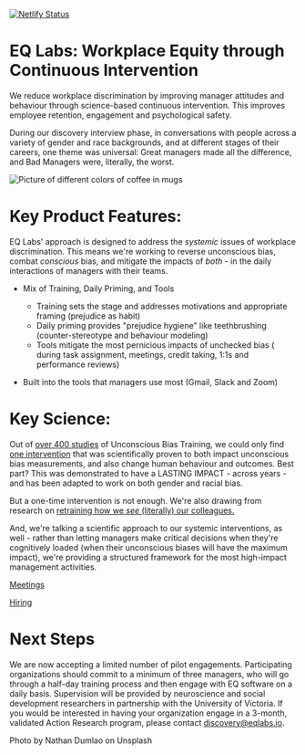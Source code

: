 
[![Netlify Status](https://api.netlify.com/api/v1/badges/528dbda2-763f-433a-ae58-63af9efb1ee7/deploy-status)](https://app.netlify.com/sites/priceless-kilby-cc2be1/deploys)

# EQ Labs: Workplace Equity through Continuous Intervention

We reduce workplace discrimination by improving manager attitudes and behaviour through science-based continuous intervention. This improves employee retention, engagement and psychological safety.

During our discovery interview phase, in conversations with people across a variety of gender and race backgrounds, and at different stages of their careers, one theme was universal: Great managers made all the difference, and Bad Managers were, literally, the worst. 

![Picture of different colors of coffee in mugs][coffee]

# Key Product Features:

EQ Labs' approach is designed to address the *systemic* issues of workplace discrimination. This means we're working to reverse unconscious bias, combat *conscious* bias, and mitigate the impacts of *both* - in the daily interactions of managers with their teams.

- Mix of Training, Daily Priming, and Tools
  - Training sets the stage and addresses motivations and appropriate framing (prejudice as habit)
  - Daily priming provides "prejudice hygiene" like teethbrushing (counter-stereotype and behaviour modeling)
  - Tools mitigate the most pernicious impacts of unchecked bias ( during task assignment, meetings, credit taking, 1:1s and performance reviews)

- Built into the tools that managers use most (Gmail, Slack and Zoom)

# Key Science:

Out of [over 400 studies][5] of Unconscious Bias Training, we could only find [one intervention][1] that was scientifically proven to both impact unconscious bias measurements, and also change human behaviour and outcomes. Best part? This was demonstrated to have a LASTING IMPACT - across years - and has been adapted to work on both gender and racial bias. 

But a one-time intervention is not enough. We're also drawing from research on [retraining how we *see* (literally) our colleagues.][2]

And, we're talking a scientific approach to our systemic interventions, as well - rather than letting managers make critical decisions when they're cognitively loaded (when their unconscious biases will have the maximum impact), we're providing a structured framework for the most high-impact management activities.

[Meetings][3]

[Hiring][4]

# Next Steps

We are now accepting a limited number of pilot engagements. Participating organizations should commit to a minimum of three managers, who will go through a half-day training process and then engage with EQ software on a daily basis. Supervision will be provided by neuroscience and social development researchers in partnership with the University of Victoria. If you would be interested in having your organization engage in a 3-month, validated Action Research program, please contact discovery@eqlabs.io.

[1]: https://doi.org/10.1016/j.jesp.2017.04.009
[2]: https://onlinelibrary.wiley.com/doi/full/10.1111/j.1551-6709.2010.01148.x
[3]: https://chelseatroy.com/2018/03/29/why-do-remote-meetings-suck-so-much/
[4]: https://hbr.org/2016/04/if-theres-only-one-woman-in-your-candidate-pool-theres-statistically-no-chance-shell-be-hired
[5]: https://osf.io/awz2p/

[coffee]: https://images.unsplash.com/photo-1498804103079-a6351b050096?ixlib=rb-1.2.1&auto=format&fit=crop&w=3334&q=80
Photo by Nathan Dumlao on Unsplash
